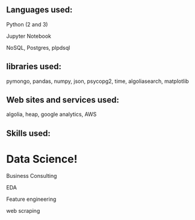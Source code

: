 ## Languages used:

Python (2 and 3)

Jupyter Notebook

NoSQL, Postgres, plpdsql

## libraries used:

pymongo, pandas, numpy, json, psycopg2, time, algoliasearch, matplotlib

## Web sites and services used:

algolia, heap, google analytics, AWS


## Skills used:

# **Data Science!**

Business Consulting

EDA

Feature engineering

web scraping
